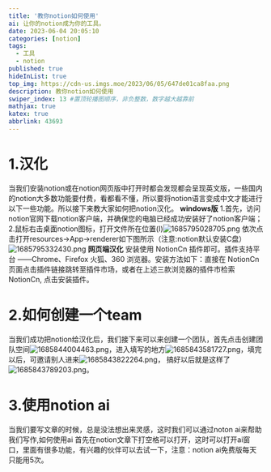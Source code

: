 ```yaml
---
title: '教你notion如何使用'
ai: 让你的notion成为你的工具。
date: 2023-06-04 20:05:10
categories: [notion]
tags: 
  - 工具
  - notion
published: true
hideInList: true
top_img: https://cdn-us.imgs.moe/2023/06/05/647de01ca8faa.png
description: 教你notion如何使用
swiper_index: 13 #置顶轮播图顺序，非负整数，数字越大越靠前
mathjax: true
katex: true
abbrlink: 43693
---
```

# 1.汉化
当我们安装notion或在notion网页版中打开时都会发现都会呈现英文版，一些国内的notion大多数功能要付费，看都看不懂，所以要将notion语言变成中文才能进行以下一些功能。所以接下来教大家如何把notion汉化。
**windows版**
1.首先，访问notion官网下载notion客户端，并确保您的电脑已经成功安装好了notion客户端；
2.鼠标右击桌面notion图标，打开文件所在位置(I)![1685795028705.png](https://cdn-us.imgs.moe/2023/06/03/647b30d73295c.png)
依次点击打开resources→App→renderer如下图所示（注意:notion默认安装C盘）![1685795332430.png](https://cdn-us.imgs.moe/2023/06/03/647b320515512.png)
**网页端汉化**
安装使用 NotionCn 插件即可。插件支持平台 ——Chrome、Firefox 火狐、360 浏览器。安装方法如下：直接在 NotionCn 页面点击插件链接跳转至插件市场，或者在上述三款浏览器的插件市检索 NotionCn, 点击安装插件。

# 2.如何创建一个team
当我们成功把notion给汉化后，我们接下来可以来创建一个团队，首先点击创建团队空间![1685844004463.png](https://cdn-us.imgs.moe/2023/06/04/647bf02411a1e.png)，进入填写的地方![1685843581727.png](https://cdn-us.imgs.moe/2023/06/04/647bee7e7b72c.png)，填完以后，可邀请别人进来![1685843822264.png](https://cdn-us.imgs.moe/2023/06/04/647bef6ea9af4.png)，
搞好以后就是这样了![1685843789203.png](https://cdn-us.imgs.moe/2023/06/04/647bef6e56113.png)。

# 3.使用notion ai
当我们要写文章的时候，总是没法想出来灵感，这时我们可以通过noton ai来帮助我们写作,如何使用ai
首先在notion文章下打空格可以打开，这时可以打开ai窗口，里面有很多功能，有兴趣的伙伴可以去试一下，注意：notion ai免费版每天只能用5次。
